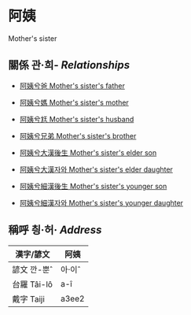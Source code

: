 # 阿姨
Mother's sister

## 關係 관·희- _Relationships_

- [阿姨兮爸 Mother's sister's father](member13.md)

- [阿姨兮媽 Mother's sister's mother](member14.md)

- [阿姨兮尪 Mother's sister's husband](member16.md)

- [阿姨兮兄弟 Mother's sister's brother](member16.md)

- [阿姨兮大漢後生 Mother's sister's elder son](member47.md)

- [阿姨兮大漢자와 Mother's sister's elder daughter](member48.md)

- [阿姨兮細漢後生 Mother's sister's younger son](member49.md)

- [阿姨兮細漢자와 Mother's sister's younger daughter](member50.md)



## 稱呼 칑·허· _Address_

漢字/諺文 | 阿姨
--- | ---
諺文 깐-뿐ˆ | 아·이ˆ
台羅 Tâi-lô | a-î
戴字 Taiji | a3ee2



